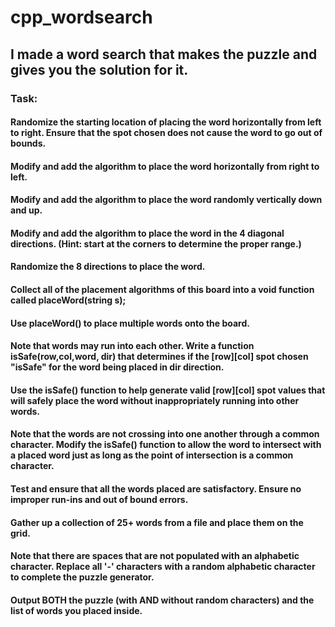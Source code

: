 # cpp_wordsearch

## I made a word search that makes the puzzle and gives you the solution for it. 

### Task: 
#### Randomize the starting location of placing the word horizontally from left to right. Ensure that the spot chosen does not cause the word to go out of bounds.
#### Modify and add the algorithm to place the word horizontally from right to left.
#### Modify and add the algorithm to place  the word randomly vertically down and up.
#### Modify and add the algorithm to place the word in the 4 diagonal directions. (Hint: start at the corners to determine the proper range.)
#### Randomize the 8 directions to place the word.
#### Collect all of the placement algorithms of this board into a void function called placeWord(string s);
#### Use placeWord()  to place multiple words onto the board.
#### Note that words may run into each other. Write a function isSafe(row,col,word, dir) that determines if the [row][col] spot chosen "isSafe" for the word being placed in dir direction.
#### Use the isSafe() function to help generate valid [row][col] spot values that will safely place the word without inappropriately running into other words.
#### Note that the words are not crossing into one another through a common character. Modify the isSafe() function to allow the word to intersect with a placed word just as long as the point of intersection is a common character.
#### Test and ensure that all the words placed are satisfactory. Ensure no improper run-ins and out of bound errors.
#### Gather up a collection of 25+ words from a file and place them on the grid.
#### Note that there are spaces that are not populated with an alphabetic character. Replace all '-' characters with a random alphabetic character to complete the puzzle generator.
#### Output BOTH the puzzle (with AND without random characters) and the list of words you placed inside.



